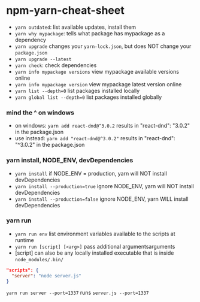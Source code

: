 # npm-yarn-cheat-sheet

- `yarn outdated`: list available updates, install them 
- `yarn why mypackage`: tells what package has mypackage as a dependency
- `yarn upgrade` changes your `yarn-lock.json`, but does NOT change your `package.json`
- `yarn upgrade --latest`
- `yarn check`: check dependencies
- `yarn info mypackage versions` view mypackage available versions online
- `yarn info mypackage version` view mypackage latest version online
- `yarn list --depth=0` list packages installed locally
- `yarn global list --depth=0` list packages installed globally


### mind the ^ on windows

- on windows: `yarn add react-dnd@^3.0.2` results in "react-dnd": "3.0.2" in the package.json
- use instead: `yarn add "react-dnd@^3.0.2"` results in "react-dnd": "^3.0.2" in the package.json

### yarn install, NODE_ENV, devDependencies

- `yarn install` if NODE_ENV = production, yarn will NOT install devDependencies
- `yarn install --production=true` ignore NODE_ENV, yarn will NOT install devDependencies
- `yarn install --production=false` ignore NODE_ENV, yarn WILL install devDependencies

### yarn run

- `yarn run env` list environment variables available to the scripts at runtime
- `yarn run [script] [<arg>]` pass additional argumentsarguments
- [script] can also be any locally installed executable that is inside `node_modules/.bin/`

```json
"scripts": {
  "server": "node server.js"
}
```
`yarn run server --port=1337` runs `server.js --port=1337`